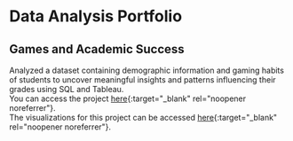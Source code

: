 # Data Analysis Portfolio

## Games and Academic Success
Analyzed a dataset containing demographic information and gaming habits of students to uncover meaningful insights and patterns influencing their grades using SQL and Tableau.  
You can access the project [here](games_and_academic_success.html){:target="_blank" rel="noopener noreferrer"}.  
The visualizations for this project can be accessed [here](https://public.tableau.com/app/profile/jaewoo.lee/viz/GamesandAcademicSuccess/Dashboard1?publish=yes){:target="_blank" rel="noopener noreferrer"}.
